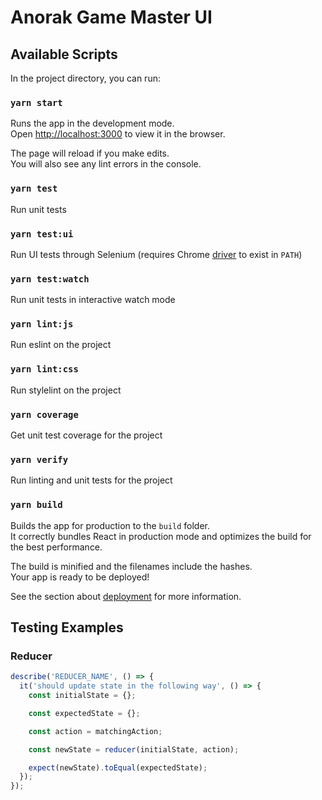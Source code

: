 # Anorak Game Master UI

## Available Scripts

In the project directory, you can run:

### `yarn start`

Runs the app in the development mode.<br />
Open [http://localhost:3000](http://localhost:3000) to view it in the browser.

The page will reload if you make edits.<br />
You will also see any lint errors in the console.

### `yarn test`

Run unit tests

### `yarn test:ui`

Run UI tests through Selenium (requires Chrome [driver](https://chromedriver.chromium.org/downloads) to exist in `PATH`)

### `yarn test:watch`

Run unit tests in interactive watch mode

### `yarn lint:js`

Run eslint on the project

### `yarn lint:css`

Run stylelint on the project

### `yarn coverage`

Get unit test coverage for the project

### `yarn verify`

Run linting and unit tests for the project

### `yarn build`

Builds the app for production to the `build` folder.<br />
It correctly bundles React in production mode and optimizes the build for the best performance.

The build is minified and the filenames include the hashes.<br />
Your app is ready to be deployed!

See the section about [deployment](https://facebook.github.io/create-react-app/docs/deployment) for more information.


## Testing Examples

### Reducer

```js
describe('REDUCER_NAME', () => {
  it('should update state in the following way', () => {
    const initialState = {};

    const expectedState = {};

    const action = matchingAction;

    const newState = reducer(initialState, action);

    expect(newState).toEqual(expectedState);
  });
});
```